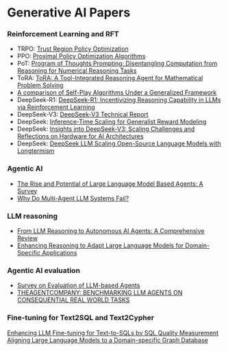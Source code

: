 # Generative AI Papers   

### Reinforcement Learning and RFT
- TRPO: [Trust Region Policy Optimization](https://arxiv.org/pdf/1502.05477)
- PPO: [Proximal Policy Optimization Algorithms](https://arxiv.org/pdf/1707.06347)
- PoT: [Program of Thoughts Prompting: Disentangling Computation from Reasoning for Numerical Reasoning Tasks](https://arxiv.org/pdf/2211.12588)
- ToRA: [ToRA: A Tool-Integrated Reasoning Agent for Mathematical Problem Solving](https://arxiv.org/abs/2309.17452)
- [A comparison of Self-Play Algorithms Under a Generalized Framework](https://arxiv.org/pdf/2006.04471)
- DeepSeek-R1: [DeepSeek-R1: Incentivizing Reasoning Capability in LLMs via Reinforcement Learning](https://arxiv.org/pdf/2501.12948)   
- DeepSeek-V3: [DeepSeek-V3 Technical Report](https://arxiv.org/pdf/2412.19437v1)   
- DeepSeek: [Inference-Time Scaling for Generalist Reward Modeling](https://arxiv.org/pdf/2504.02495)     
- DeepSeek: [Insights into DeepSeek-V3: Scaling Challenges and Reflections on Hardware for AI Architectures](https://www.arxiv.org/pdf/2505.09343)
- DeepSeek: [DeepSeek LLM Scaling Open-Source Language Models with Longtermism](https://arxiv.org/pdf/2401.02954)


### Agentic AI   
- [The Rise and Potential of Large Language Model Based Agents: A Survey](https://arxiv.org/pdf/2309.07864)   
- [Why Do Multi-Agent LLM Systems Fail?](https://arxiv.org/pdf/2503.13657)   
   

### LLM reasoning    
- [From LLM Reasoning to Autonomous AI Agents: A Comprehensive Review](https://arxiv.org/pdf/2504.19678)    
- [Enhancing Reasoning to Adapt Large Language Models for Domain-Specific Applications](https://arxiv.org/pdf/2502.04384)    


### Agentic AI evaluation   
- [Survey on Evaluation of LLM-based Agents](https://arxiv.org/abs/2503.16416)    
- [THEAGENTCOMPANY: BENCHMARKING LLM AGENTS ON CONSEQUENTIAL REAL WORLD TASKS](https://arxiv.org/pdf/2412.14161)    


### Fine-tuning for Text2SQL and Text2Cypher
[Enhancing LLM Fine-tuning for Text-to-SQLs by SQL Quality Measurement](https://arxiv.org/abs/2410.01869)    
[Aligning Large Language Models to a Domain-specific Graph Database](https://arxiv.org/html/2402.16567v1)    



